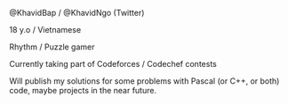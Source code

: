 @KhavidBap / @KhavidNgo (Twitter)

18 y.o / Vietnamese

Rhythm / Puzzle gamer

Currently taking part of Codeforces / Codechef contests

Will publish my solutions for some problems with Pascal (or C++, or both) code, maybe projects in the near future.
